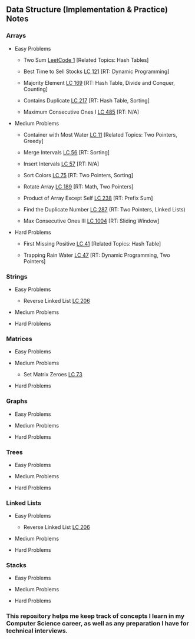 ## Data Structure (Implementation & Practice) Notes

### Arrays
* Easy Problems

  * Two Sum [LeetCode 1](https://leetcode.com/problems/two-sum/) [Related Topics: Hash Tables]

  * Best Time to Sell Stocks [LC 121](https://leetcode.com/problems/best-time-to-buy-and-sell-stock/) [RT: Dynamic Programming]

  * Majority Element [LC 169](https://leetcode.com/problems/majority-element/) [RT: Hash Table, Divide and Conquer, Counting]

  * Contains Duplicate [LC 217](https://leetcode.com/problems/contains-duplicate/) [RT: Hash Table, Sorting]

  * Maximum Consecutive Ones I [LC 485](https://leetcode.com/problems/max-consecutive-ones/) [RT: N/A]

* Medium Problems

  * Container with Most Water [LC 11](https://leetcode.com/problems/container-with-most-water/) [Related Topics: Two Pointers, Greedy]

  * Merge Intervals [LC 56](https://leetcode.com/problems/merge-intervals/) [RT: Sorting]

  * Insert Intervals [LC 57](https://leetcode.com/problems/insert-interval/) [RT: N/A]

  * Sort Colors [LC 75](https://leetcode.com/problems/sort-colors/) [RT: Two Pointers, Sorting]

  * Rotate Array [LC 189](https://leetcode.com/problems/rotate-array/) [RT: Math, Two Pointers]

  * Product of Array Except Self [LC 238](https://leetcode.com/problems/product-of-array-except-self/) [RT: Prefix Sum]

  * Find the Duplicate Number [LC 287](https://leetcode.com/problems/find-the-duplicate-number/) (RT: Two Pointers, Linked Lists)

  * Max Consecutive Ones III [LC 1004](https://leetcode.com/problems/max-consecutive-ones-iii/) [RT: Sliding Window]

* Hard Problems

  * First Missing Positive [LC 41](https://leetcode.com/problems/first-missing-positive/) [Related Topics: Hash Table]

  * Trapping Rain Water [LC 47](https://leetcode.com/problems/trapping-rain-water/) [RT: Dynamic Programming, Two Pointers]

### Strings
* Easy Problems

  * Reverse Linked List [LC 206](https://leetcode.com/problems/reverse-linked-list/)

* Medium Problems

* Hard Problems

### Matrices
* Easy Problems

* Medium Problems

  * Set Matrix Zeroes [LC 73](https://leetcode.com/problems/set-matrix-zeroes/)

* Hard Problems

### Graphs
* Easy Problems

* Medium Problems

* Hard Problems

### Trees
* Easy Problems

* Medium Problems

* Hard Problems

### Linked Lists
* Easy Problems

  * Reverse Linked List [LC 206](https://leetcode.com/problems/reverse-linked-list/)

* Medium Problems

* Hard Problems

### Stacks
* Easy Problems

* Medium Problems

* Hard Problems



### This repository helps me keep track of concepts I learn in my Computer Science career, as well as any preparation I have for technical interviews.
